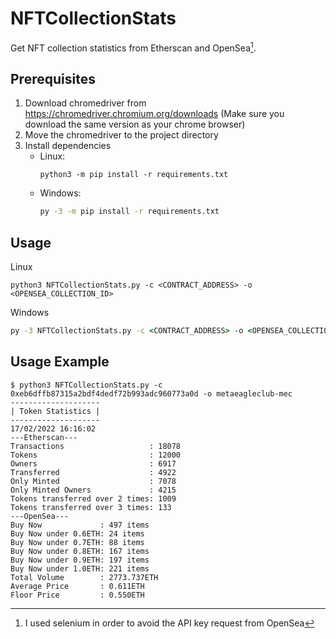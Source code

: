 # NFTCollectionStats

Get NFT collection statistics from Etherscan and OpenSea[^1].

## Prerequisites

1. Download chromedriver from https://chromedriver.chromium.org/downloads (Make sure you download the same version as your chrome browser)
2. Move the chromedriver to the project directory
3. Install dependencies 
   * Linux: 
      ```shell
      python3 -m pip install -r requirements.txt
      ```
   * Windows: 
      ```cmd
      py -3 -m pip install -r requirements.txt
      ```

## Usage

Linux
```shell
python3 NFTCollectionStats.py -c <CONTRACT_ADDRESS> -o <OPENSEA_COLLECTION_ID>
```

Windows
```cmd
py -3 NFTCollectionStats.py -c <CONTRACT_ADDRESS> -o <OPENSEA_COLLECTION_ID>
```

## Usage Example

```shell
$ python3 NFTCollectionStats.py -c 0xeb6dffb87315a2bdf4dedf72b993adc960773a0d -o metaeagleclub-mec
--------------------
| Token Statistics |
--------------------
17/02/2022 16:16:02
---Etherscan---
Transactions                   : 18078
Tokens                         : 12000
Owners                         : 6917
Transferred                    : 4922
Only Minted                    : 7078
Only Minted Owners             : 4215
Tokens transferred over 2 times: 1009
Tokens transferred over 3 times: 133
---OpenSea---
Buy Now             : 497 items
Buy Now under 0.6ETH: 24 items
Buy Now under 0.7ETH: 88 items
Buy Now under 0.8ETH: 167 items
Buy Now under 0.9ETH: 197 items
Buy Now under 1.0ETH: 221 items
Total Volume        : 2773.737ETH
Average Price       : 0.611ETH
Floor Price         : 0.550ETH
```

[^1]: I used selenium in order to avoid the API key request from OpenSea